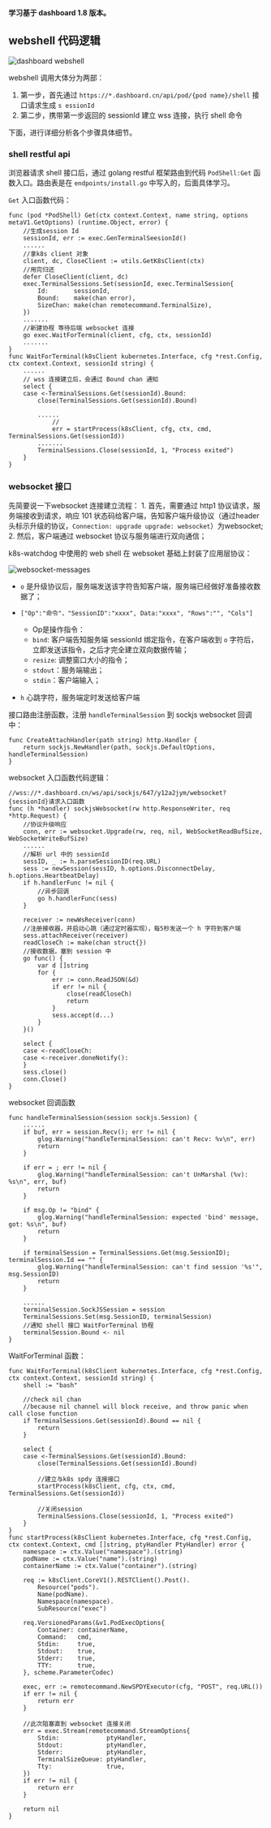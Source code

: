 **学习基于 dashboard 1.8 版本。**

## webshell 代码逻辑

![dashboard webshell](https://www.techclone.cn/img/k8s/k8swatchdog-webshell.jpg)

webshell 调用大体分为两部：

1. 第一步，首先通过 `https://*.dashboard.cn/api/pod/{pod name}/shell` 接口请求生成 `s essionId`
2. 第二步，携带第一步返回的 sessionId 建立 wss 连接，执行 shell 命令

下面，进行详细分析各个步骤具体细节。

### shell restful api

浏览器请求 shell 接口后，通过 golang restful 框架路由到代码 `PodShell:Get` 函数入口。路由表是在 `endpoints/install.go` 中写入的，后面具体学习。

`Get` 入口函数代码：

```
func (pod *PodShell) Get(ctx context.Context, name string, options metaV1.GetOptions) (runtime.Object, error) {
    //生成session Id
	sessionId, err := exec.GenTerminalSeesionId()
    ......
    //拿k8s client 对象
	client, dc, CloseClient := utils.GetK8sClient(ctx)
    //用完归还
	defer CloseClient(client, dc)
	exec.TerminalSessions.Set(sessionId, exec.TerminalSession{
		Id:       sessionId,
		Bound:    make(chan error),
		SizeChan: make(chan remotecommand.TerminalSize),
	})
    .......
    //新建协程 等待后端 websocket 连接
	go exec.WaitForTerminal(client, cfg, ctx, sessionId)
	.......
}
func WaitForTerminal(k8sClient kubernetes.Interface, cfg *rest.Config, ctx context.Context, sessionId string) {
    ......
	// wss 连接建立后，会通过 Bound chan 通知
	select {
	case <-TerminalSessions.Get(sessionId).Bound:
		close(TerminalSessions.Get(sessionId).Bound)

        ......
            //
			err = startProcess(k8sClient, cfg, ctx, cmd, TerminalSessions.Get(sessionId))
        .......
		TerminalSessions.Close(sessionId, 1, "Process exited")
	}
}
```

### websocket 接口

先简要说一下websocket 连接建立流程： 1. 首先，需要通过 http1 协议请求，服务端接收到请求，响应 101 状态码给客户端，告知客户端升级协议（通过header头标示升级的协议，`Connection: upgrade upgrade: websocket`）为websocket; 2. 然后，客户端通过 websocket 协议与服务端进行双向通信；

k8s-watchdog 中使用的 web shell 在 websoket 基础上封装了应用层协议：

![websocket-messages](https://www.techclone.cn/img/k8s/websocket-messages.jpg)

- `o` 是升级协议后，服务端发送该字符告知客户端，服务端已经做好准备接收数据了；

- ```
  ["Op":"命令"，"SessionID":"xxxx", Data:"xxxx", "Rows":"", "Cols"]
  ```

  - Op是操作指令：
  - `bind`: 客户端告知服务端 sessionId 绑定指令，在客户端收到 `o` 字符后，立即发送该指令，之后才完全建立双向数据传输；
  - `resize`: 调整窗口大小的指令；
  - `stdout`：服务端输出；
  - `stdin`：客户端输入；

- `h` 心跳字符，服务端定时发送给客户端

接口路由注册函数，注册 `handleTerminalSession` 到 sockjs websocket 回调中：

```
func CreateAttachHandler(path string) http.Handler {
	return sockjs.NewHandler(path, sockjs.DefaultOptions, handleTerminalSession)
}
```

websocket 入口函数代码逻辑：

```
//wss://*.dashboard.cn/ws/api/sockjs/647/y12a2jym/websocket?{sessionId}请求入口函数
func (h *handler) sockjsWebsocket(rw http.ResponseWriter, req *http.Request) {
    //协议升级响应
	conn, err := websocket.Upgrade(rw, req, nil, WebSocketReadBufSize, WebSocketWriteBufSize)
	......
    //解析 url 中的 sessionId
	sessID, _ := h.parseSessionID(req.URL)
	sess := newSession(sessID, h.options.DisconnectDelay, h.options.HeartbeatDelay)
	if h.handlerFunc != nil {
        //异步回调
		go h.handlerFunc(sess)
	}

	receiver := newWsReceiver(conn)
    //注册接收器，并启动心跳（通过定时器实现），每5秒发送一个 h 字符到客户端
	sess.attachReceiver(receiver)
	readCloseCh := make(chan struct{})
    //接收数据，塞到 session 中
	go func() {
		var d []string
		for {
			err := conn.ReadJSON(&d)
			if err != nil {
				close(readCloseCh)
				return
			}
			sess.accept(d...)
		}
	}()

	select {
	case <-readCloseCh:
	case <-receiver.doneNotify():
	}
	sess.close()
	conn.Close()
}
```

websocket 回调函数

```
func handleTerminalSession(session sockjs.Session) {
	......
	if buf, err = session.Recv(); err != nil {
		glog.Warning("handleTerminalSession: can't Recv: %v\n", err)
		return
	}

	if err = ; err != nil {
		glog.Warning("handleTerminalSession: can't UnMarshal (%v): %s\n", err, buf)
		return
	}

	if msg.Op != "bind" {
		glog.Warning("handleTerminalSession: expected 'bind' message, got: %s\n", buf)
		return
	}

	if terminalSession = TerminalSessions.Get(msg.SessionID); terminalSession.Id == "" {
		glog.Warning("handleTerminalSession: can't find session '%s'", msg.SessionID)
		return
	}

	......
	terminalSession.SockJSSession = session
	TerminalSessions.Set(msg.SessionID, terminalSession)
    //通知 shell 接口 WaitForTerminal 协程
	terminalSession.Bound <- nil
}
```

WaitForTerminal 函数：

```
func WaitForTerminal(k8sClient kubernetes.Interface, cfg *rest.Config, ctx context.Context, sessionId string) {
	shell := "bash"

	//check nil chan
	//because nil channel will block receive, and throw panic when call close function
	if TerminalSessions.Get(sessionId).Bound == nil {
		return
	}

	select {
	case <-TerminalSessions.Get(sessionId).Bound:
		close(TerminalSessions.Get(sessionId).Bound)

        //建立与k8s spdy 连接接口
        startProcess(k8sClient, cfg, ctx, cmd, TerminalSessions.Get(sessionId))

        //关闭session
		TerminalSessions.Close(sessionId, 1, "Process exited")
	}
}
func startProcess(k8sClient kubernetes.Interface, cfg *rest.Config, ctx context.Context, cmd []string, ptyHandler PtyHandler) error {
	namespace := ctx.Value("namespace").(string)
	podName := ctx.Value("name").(string)
	containerName := ctx.Value("container").(string)

	req := k8sClient.CoreV1().RESTClient().Post().
		Resource("pods").
		Name(podName).
		Namespace(namespace).
		SubResource("exec")

	req.VersionedParams(&v1.PodExecOptions{
		Container: containerName,
		Command:   cmd,
		Stdin:     true,
		Stdout:    true,
		Stderr:    true,
		TTY:       true,
	}, scheme.ParameterCodec)

	exec, err := remotecommand.NewSPDYExecutor(cfg, "POST", req.URL())
	if err != nil {
		return err
	}

    //此次阻塞直到 websocket 连接关闭
	err = exec.Stream(remotecommand.StreamOptions{
		Stdin:             ptyHandler,
		Stdout:            ptyHandler,
		Stderr:            ptyHandler,
		TerminalSizeQueue: ptyHandler,
		Tty:               true,
	})
	if err != nil {
		return err
	}

	return nil
}
```